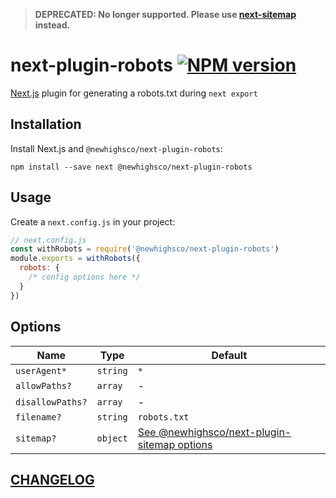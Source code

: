 > **DEPRECATED: No longer supported. Please use [next-sitemap](https://github.com/iamvishnusankar/next-sitemap) instead.**

# next-plugin-robots [![NPM version](https://img.shields.io/npm/v/@newhighsco/next-plugin-robots.svg)](https://www.npmjs.com/package/@newhighsco/next-plugin-robots)

[Next.js](https://nextjs.org/) plugin for generating a robots.txt during `next export`

## Installation

Install Next.js and `@newhighsco/next-plugin-robots`:

```
npm install --save next @newhighsco/next-plugin-robots
```

## Usage

Create a `next.config.js` in your project:

```js
// next.config.js
const withRobots = require('@newhighsco/next-plugin-robots')
module.exports = withRobots({
  robots: {
    /* config options here */
  }
})
```

## Options

|Name|Type|Default|
|-|-|-|
|`userAgent*`|`string`|`*`|
|`allowPaths?`|`array`|-|
|`disallowPaths?`|`array`|-|
|`filename?`|`string`|`robots.txt`|
|`sitemap?`|`object`|[See @newhighsco/next-plugin-sitemap options](https://github.com/newhighsco/next-plugin-sitemap#options)|

## [CHANGELOG](CHANGELOG.md)
